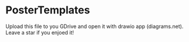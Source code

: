 # PosterTemplates

Upload this file to you GDrive and open it with drawio app (diagrams.net). Leave a star if you enjoed it!
